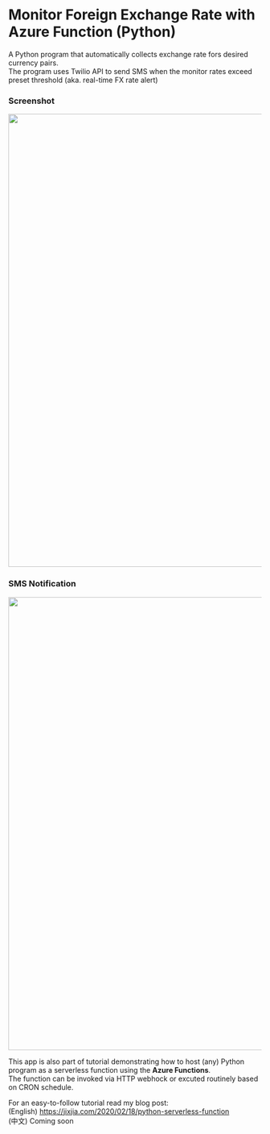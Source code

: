 # Monitor Foreign Exchange Rate with Azure Function (Python)

A Python program that automatically collects exchange rate fors desired currency pairs.    
The program uses Twilio API to send SMS when the monitor rates exceed preset threshold (aka. real-time FX rate alert)  

<h3> Screenshot</h3>
<p align="center">
  <img src="https://jixjiastorage.blob.core.windows.net/blog-resources/python-serverless-function/complete.gif" width="900">
</p>

### SMS Notification

<p align="center">
  <img src="https://jixjiastorage.blob.core.windows.net/blog-resources/python-serverless-function/complete.gif" width="900">
</p>

This app is also part of tutorial demonstrating how to host (any) Python program as a serverless function using the **Azure Functions**.    
The  function can be invoked via HTTP webhock or excuted routinely based on CRON schedule. 

For an easy-to-follow tutorial read my blog post:   
(English) https://jixjia.com/2020/02/18/python-serverless-function      
(中文) Coming soon
